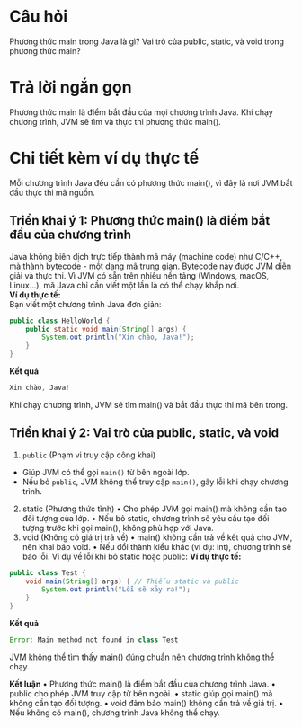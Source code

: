 # Câu hỏi
Phương thức main trong Java là gì? Vai trò của public, static, và void trong phương thức main?

# Trả lời ngắn gọn  
Phương thức main là điểm bắt đầu của mọi chương trình Java. Khi chạy chương trình, JVM sẽ tìm và thực thi phương thức main().

# Chi tiết kèm ví dụ thực tế  
Mỗi chương trình Java đều cần có phương thức main(), vì đây là nơi JVM bắt đầu thực thi mã nguồn.

## Triển khai ý 1: Phương thức main() là điểm bắt đầu của chương trình
Java không biên dịch trực tiếp thành mã máy (machine code) như C/C++, mà thành bytecode - một dạng mã trung gian. Bytecode này được JVM diễn giải và thực thi. Vì JVM có sẵn trên nhiều nền tảng (Windows, macOS, Linux…), mã Java chỉ cần viết một lần là có thể chạy khắp nơi.  
**Ví dụ thực tế:**  
Bạn viết một chương trình Java đơn giản:  
```java
public class HelloWorld {
    public static void main(String[] args) {
        System.out.println("Xin chào, Java!");
    }
}
```
**Kết quả**
```java
Xin chào, Java!
```
Khi chạy chương trình, JVM sẽ tìm main() và bắt đầu thực thi mã bên trong.

## Triển khai ý 2: Vai trò của public, static, và void  
 1. `public` (Phạm vi truy cập công khai)
* Giúp JVM có thể gọi `main()` từ bên ngoài lớp.
* Nếu bỏ `public`, JVM không thể truy cập `main()`, gây lỗi khi chạy chương trình.
 2. static (Phương thức tĩnh)
•	Cho phép JVM gọi main() mà không cần tạo đối tượng của lớp.
•	Nếu bỏ static, chương trình sẽ yêu cầu tạo đối tượng trước khi gọi main(), không phù hợp với Java.
3. void (Không có giá trị trả về)
•	main() không cần trả về kết quả cho JVM, nên khai báo void.
•	Nếu đổi thành kiểu khác (ví dụ: int), chương trình sẽ báo lỗi.
Ví dụ về lỗi khi bỏ static hoặc public:
**Ví dụ thực tế:**    
```java
public class Test {
    void main(String[] args) { // Thiếu static và public
        System.out.println("Lỗi sẽ xảy ra!");
    }
}
```
**Kết quả**
```java
Error: Main method not found in class Test
```
JVM không thể tìm thấy main() đúng chuẩn nên chương trình không thể chạy.

**Kết luận**
•	Phương thức main() là điểm bắt đầu của chương trình Java.
•	public cho phép JVM truy cập từ bên ngoài.
•	static giúp gọi main() mà không cần tạo đối tượng.
•	void đảm bảo main() không cần trả về giá trị.
•	Nếu không có main(), chương trình Java không thể chạy.



